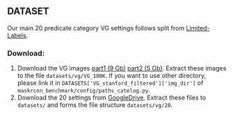 ## DATASET
Our main 20 predicate category VG settings follows split from [Limited-Labels](https://openaccess.thecvf.com/content_ICCV_2019/papers/Chen_Scene_Graph_Prediction_With_Limited_Labels_ICCV_2019_paper.pdf).

### Download:
1. Download the VG images [part1 (9 Gb)](https://cs.stanford.edu/people/rak248/VG_100K_2/images.zip) [part2 (5 Gb)](https://cs.stanford.edu/people/rak248/VG_100K_2/images2.zip). Extract these images to the file `datasets/vg/VG_100K`. If you want to use other directory, please link it in `DATASETS['VG_stanford_filtered']['img_dir']` of `maskrcnn_benchmark/config/paths_catelog.py`. 
2. Download the 20 settings from [GoogleDrive](https://drive.google.com/file/d/1PvY-bDN0mJUF2fIi_1iTU9ys56h-OuGT/view?usp=sharing). Extract these files to `datasets/` and forms the file structure `datasets/vg/20`.

